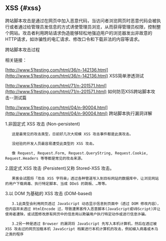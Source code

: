 ## XSS {#xss}

跨站脚本攻击是通过在网页中加入恶意代码，当访问者浏览网页时恶意代码会被执行或者通过给管理员发信息的方式诱使管理员浏览，从而获得管理员权限，控制整个网站。攻击者利用跨站请求伪造能够轻松地强迫用户的浏览器发出非故意的HTTP请求，如诈骗性的电汇请求、修改口令和下载非法的内容等请求。

跨站脚本攻击过程

相关链接：

[http://www.51testing.com/html/36/n-142136.html](http://www.51testing.com/html/36/n-142136.html)   XSS简单渗透测试

[http://www.51testing.com/html/71/n-201571.html](http://www.51testing.com/html/71/n-201571.html)   如何防范XSS跨站脚本攻击--测试篇

[http://www.51testing.com/html/04/n-90004.html](http://www.51testing.com/html/04/n-90004.html)      跨站脚本执行漏洞详解

1.非固定式 XSS 攻击 (Non-persistent)

       这是最常见的攻击类型，日前好几次大规模 XSS 攻击事件都是此类攻击。

       没经验的开发人员最容易遭受此类型的 XSS 攻击。

       像 Request, Request.Form, Request.QueryString, Request.Cookie, Request.Headers 等等都是常见的攻击来源。

2.固定式 XSS 攻击 (Persistent)又称 Stored-XSS 攻击。

       黑客会试图将「攻击 XSS 字符串」透过各种管道写入到目标网站的数据库中，让浏览网站的用户下载病毒、执行特定脚本、当成 DDoS 的跳板、…等等。

3.以 DOM 为基础的 XSS 攻击 (DOM-based)

       3.1此类型会利用网页透过 JavaScript 动态显示信息到页面中（透过 DOM 修改内容），但内容并未透过 HtmlEncode 过，导致遭黑客传入恶意脚本(JavaScript或VBScript)并让使用者遭殃，或试图修改原有网页中的信息用以欺骗用户执行特定动作或进行信息诈骗。

       3.2另一种是透过 Browser 的漏洞将 JavaScript 先写入本机计算机，然后在透过被 XSS 攻击过的网页加载本机 JavaScript 档案进行本机计算机的攻击，例如植入病毒或木马之类的程序